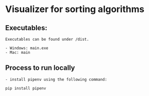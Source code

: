 # Visualizer for sorting algorithms

## Executables:
    
    Executables can be found under /dist. 

    - Windows: main.exe
    - Mac: main

## Process to run locally

    - install pipenv using the following command:
        
```terminal
pip install pipenv  
```